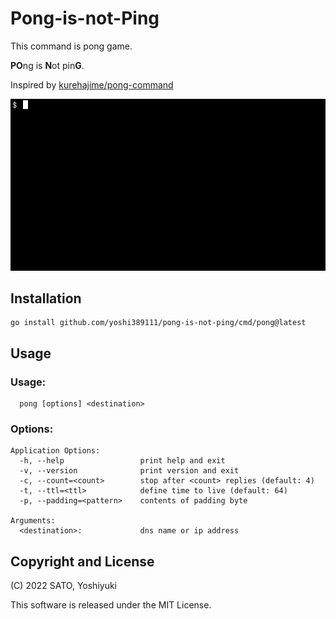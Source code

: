 # Pong-is-not-Ping

This command is pong game.

**PO**ng is **N**ot pin**G**.

Inspired by [kurehajime/pong-command](https://github.com/kurehajime/pong-command)

![](./docs/pong.gif)

## Installation

```
go install github.com/yoshi389111/pong-is-not-ping/cmd/pong@latest
```

## Usage

### Usage:

```
  pong [options] <destination>
```

### Options:

```
Application Options:
  -h, --help                 print help and exit
  -v, --version              print version and exit
  -c, --count=<count>        stop after <count> replies (default: 4)
  -t, --ttl=<ttl>            define time to live (default: 64)
  -p, --padding=<pattern>    contents of padding byte

Arguments:
  <destination>:             dns name or ip address
```

## Copyright and License

(C) 2022 SATO, Yoshiyuki

This software is released under the MIT License.
